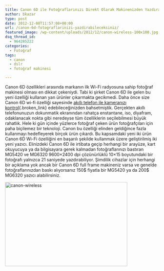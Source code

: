 ```yaml
---
title: Canon 6D ile Fotoğraflarınızı Direkt Olarak Makinenizden Yazdırabilirsiniz
author: bkazar
type: post
date: 2012-12-08T11:57:08+00:00
url: /canon-6d-fotograflarinizi-yazdirabileceksiniz/
featured_image: /wp-content/uploads/2012/12/canon-wireless-100x100.jpg
dsq_thread_id:
  - 964285222
categories:
  - Fotoğraf
tags:
  - canon
  - dslr
  - fotoğraf makinesi

---
```

Canon 6D özellikleri arasında markanın ilk Wi-Fi radyosuna sahip fotoğraf makinesi olması en dikkat çekeniydi. Tabi ki şirket Canon 6D ile gelen bu yeni özelliği kullanan yan ürünler çıkarmakta gecikmedi. Daha önce size Canon 6D wi-fi özelliği sayesinde [akıllı telefon ile kameranızı kontrol][1]{.broken_link} edebileceğinizden bahsetmiştik. Gerçekten akıllı telefonunuzun dokunmatik ekranından rahatça enstantane, iso, diyafram, odaklanacak nokta gibi neredeyse tüm özelliklerin seçilebilmesi büyük rahatlık. Hele ki gün içinde yüzlerce fotoğraf çeken ürün fotoğrafçıları için paha biçilemez bir teknoloji. Canon bu özelliği elinden geldiğince fazla kullanmayı hedefleyerek birçok ürün çıkardı. Bu kapsamdaki yeni iki ürün Canon 6D Wi-Fi özelliğini en başarılı şekilde kullanmak üzere geliştirilmiş iki yeni yazıcı. Elinizdeki Canon 6D ile irtibata geçip herhangi bir arayüze, kart okuyucuya ya da bilgisayara gerek kalmadan fotoğraflarınızı bastıran MG5420 ve MG6320 9600&#215;2400 dpi çözünürlüklü 10&#215;15 boyutundaki bir fotoğrafı yalnızca 21 saniyede yazdırabiliyor. Şimdilik cihazlar için herhangi bir açıklama yok ancak bir Canon 6D full frame makineniz varsa ve genelde fotoğraflarınızdan baskı alıyorsanız 150$ fiyatla bir MG5420 ya da 200$ MG6320 yazıcı alabilirsiniz.

<img class="aligncenter size-large wp-image-9731" title="canon-wireless" src="https://www.murekkep.org/wp-content/uploads/2012/12/canon-wireless-400x275.jpg" alt="canon-wireless" width="400" height="275" srcset="https://www.murekkep.org/wp-content/uploads/2012/12/canon-wireless-400x275.jpg 400w, https://www.murekkep.org/wp-content/uploads/2012/12/canon-wireless-50x34.jpg 50w, https://www.murekkep.org/wp-content/uploads/2012/12/canon-wireless-125x86.jpg 125w, https://www.murekkep.org/wp-content/uploads/2012/12/canon-wireless-290x200.jpg 290w, https://www.murekkep.org/wp-content/uploads/2012/12/canon-wireless-442x305.jpg 442w, https://www.murekkep.org/wp-content/uploads/2012/12/canon-wireless.jpg 620w" sizes="(max-width: 400px) 100vw, 400px" />

 [1]: https://www.murekkep.org/canon-6d-akilli-telefonunuz-ile-yonetilebiliyor-8908